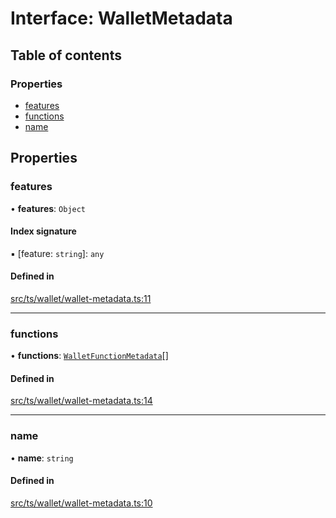 # Interface: WalletMetadata

## Table of contents

### Properties

- [features](WalletMetadata.md#features)
- [functions](WalletMetadata.md#functions)
- [name](WalletMetadata.md#name)

## Properties

### features

• **features**: `Object`

#### Index signature

▪ [feature: `string`]: `any`

#### Defined in

[src/ts/wallet/wallet-metadata.ts:11](https://gitlab.com/i3-market/code/wp3/t3.2/i3m-wallet-monorepo/-/blob/733c681/packages/base-wallet/src/ts/wallet/wallet-metadata.ts#L11)

___

### functions

• **functions**: [`WalletFunctionMetadata`](WalletFunctionMetadata.md)[]

#### Defined in

[src/ts/wallet/wallet-metadata.ts:14](https://gitlab.com/i3-market/code/wp3/t3.2/i3m-wallet-monorepo/-/blob/733c681/packages/base-wallet/src/ts/wallet/wallet-metadata.ts#L14)

___

### name

• **name**: `string`

#### Defined in

[src/ts/wallet/wallet-metadata.ts:10](https://gitlab.com/i3-market/code/wp3/t3.2/i3m-wallet-monorepo/-/blob/733c681/packages/base-wallet/src/ts/wallet/wallet-metadata.ts#L10)
